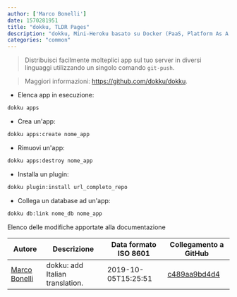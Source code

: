 ```yaml
---
author: ['Marco Bonelli']
date: 1570281951
title: "dokku, TLDR Pages"
description: "dokku, Mini-Heroku basato su Docker (PaaS, Platform As A Service)."
categories: "common"
---
```

> Distribuisci facilmente molteplici app sul tuo server in diversi linguaggi utilizzando un singolo comando `git-push`.

> Maggiori informazioni: <https://github.com/dokku/dokku>.

- Elenca app in esecuzione:

```bash
dokku apps
```

- Crea un'app:

```bash
dokku apps:create nome_app
```

- Rimuovi un'app:

```bash
dokku apps:destroy nome_app
```

- Installa un plugin:

```bash
dokku plugin:install url_completo_repo
```

- Collega un database ad un'app:

```bash
dokku db:link nome_db nome_app
```
Elenco delle modifiche apportate alla documentazione


Autore | Descrizione | Data formato ISO 8601 | Collegamento a GitHub
------|-----|-----|-----
[Marco Bonelli](mailto:marco@mebeim.net) | dokku: add Italian translation. | 2019-10-05T15:25:51 | [c489aa9bd4d4](https://github.com/tldr-pages/tldr/commit/c489aa9bd4d4aaa876f2b890a3436b27a03e12db)

